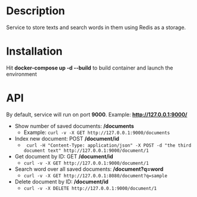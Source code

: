 # Description
Service to store texts and search words in them using Redis as a storage.

# Installation
Hit **docker-compose up -d --build** to build container and launch the environment

# API
By default, service will run on port **9000**. Example: **http://127.0.0.1:9000/<api>**

* Show number of saved documents: **/documents**
  * Example: ```curl -v -X GET http://127.0.0.1:9000/documents```
* Index new document: POST **/document/id**
  * ``` curl -H "Content-Type: application/json" -X POST -d "the third document text" http://127.0.0.1:9000/document/1```
* Get document by ID: GET **/document/id**
  * ```curl -v -X GET http://127.0.0.1:9000/document/1```
* Search word over all saved documents: **/document?q=word**
  * ```curl -v -X GET http://127.0.0.1:8080/document?q=sample```
* Delete document by ID: **/document/id**
  * ```curl -v -X DELETE http://127.0.0.1:9000/document/1```
